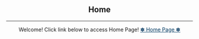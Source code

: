 <!DOCTYPE html>

<style>
#content /*Styles for Main Content area*/
{
margin-left:190px;
padding:10px;
font-family: Arial, Verdana, sans-serif;
      font-size: 16px;
background-color: #ffffff;
}
  
a:link    {color: #003961;}
a:visited {color: #003961;}
a:hover   {color: #ffffff;}
a:active  {color: #33ccff;}

</style>
<head>
  <body>
    <center> 
     <h2>Home</h2>
  <hr>Welcome! Click link below to access Home Page!<!--Creates a horizontal rule-->
  <a href="home.html">✽ Home Page ✽</a> <br>
     </center>
